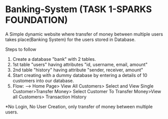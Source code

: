 # Banking-System (TASK 1-SPARKS FOUNDATION)
A Simple dynamic website where transfer of money between multiple users takes place(Banking System) for the users stored in Database.


Steps to follow

1) Create a database "bank" with 2 tables.
2) 1st table "users" having attributes "id, username, email, amount"
3) 2nd table "history" having attribute "sender, receiver, amount"
4) Start creating with a dummy database by entering a details of 10 customers into our database.
5) Flow: --> Home Page> View All Customers> Select and View Single Customer>Transfer Money> Select Customer To Transfer Money>View all Customers> Transaction History


*No Login, No User Creation, only transfer of money between multiple users.
